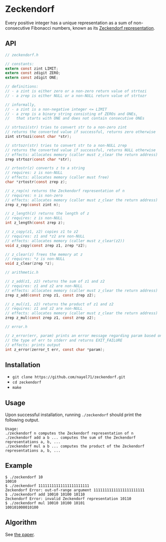 # Zeckendorf

Every positive integer has a unique representation as a sum of non-consecutive Fibonacci numbers, known as its [Zeckendorf representation](https://oeis.org/wiki/Zeckendorf_representation).

## API

```C
// zeckendorf.h

// constants:
extern const zint LIMIT;
extern const zdigit ZERO;
extern const zdigit ONE;

// definitions:
// - a zint is either zero or a non-zero return value of strtozi
// - a zrep is either NULL or a non-NULL return value of strtozr

// informally,
// - a zint is a non-negative integer <= LIMIT
// - a zrep is a binary string consisting of ZEROs and ONEs,
//   that starts with ONE and does not contain consecutive ONEs

// strtozi(str) tries to convert str to a non-zero zint
// returns the converted value if successful, returns zero otherwise
zint strtozi(const char *str);

// strtozr(str) tries to convert str to a non-NULL zrep
// returns the converted value if successful, returns NULL otherwise
// effects: allocates memory (caller must z_clear the return address)
zrep strtozr(const char *str);

// zrtostr(z) converts z to a string
// requires: z is non-NULL
// effects: allocates memory (caller must free)
char *zrtostr(const zrep z);

// z_rep(n) returns the Zeckendorf representation of n
// requires: n is non-zero
// effects: allocates memory (caller must z_clear the return address)
zrep z_rep(const zint n);

// z_length(z) returns the length of z
// requires: z is non-NULL
int z_length(const zrep z);

// z_copy(z1, z2) copies z1 to z2
// requires: z1 and *z2 are non-NULL
// effects: allocates memory (caller must z_clear(z2))
void z_copy(const zrep z1, zrep *z2);

// z_clear(z) frees the memory at z
// requires: *z is non-NULL
void z_clear(zrep *z);

// arithmetic.h

// z_add(z1, z2) returns the sum of z1 and z2
// requires: z1 and z2 are non-NULL
// effects: allocates memory (caller must z_clear the return address)
zrep z_add(const zrep z1, const zrep z2);

// z_mul(z1, z2) returns the product of z1 and z2
// requires: z1 and z2 are non-NULL
// effects: allocates memory (caller must z_clear the return address)
zrep z_mul(const zrep z1, const zrep z2);

// error.h

// z_error(err, param) prints an error message regarding param based on
// the type of err to stderr and returns EXIT_FAILURE
// effects: prints output
int z_error(zerror_t err, const char *param);
```

## Installation

- `git clone https://github.com/nayel71/zeckendorf.git`
- `cd zeckendorf`
- `make`

## Usage

Upon successful installation, running `./zeckendorf` should print the following output.

```
Usage:
./zeckendorf n computes the Zeckendorf representation of n
./zeckendorf add a b ... computes the sum of the Zeckendorf representations a, b, ...
./zeckendorf mul a b ... computes the product of the Zeckendorf representations a, b, ...
```

## Example

```
$ ./zeckendorf 10
10010
$ ./zeckendorf 11111111111111111111111
Zeckendorf Error: out-of-range argument 11111111111111111111111
$ ./zeckendorf add 10010 10100 10110
Zeckendorf Error: invalid Zeckendorf representation 10110
$ ./zeckendorf mul 10010 10100 10101
100101000010100
```

## Algorithm

See [the paper](AhlbachUsatineFrougnyPippenger.pdf).
